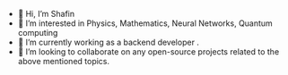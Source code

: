- 👋 Hi, I’m Shafin
- 👀 I’m interested in Physics, Mathematics, Neural Networks, Quantum computing
- 🌱 I’m currently working as a backend developer .
- 💞️ I’m looking to collaborate on any open-source projects related to the above mentioned topics.


<!---
ehsanshafin/ehsanshafin is a ✨ special ✨ repository because its `README.md` (this file) appears on your GitHub profile.
You can click the Preview link to take a look at your changes.
--->
